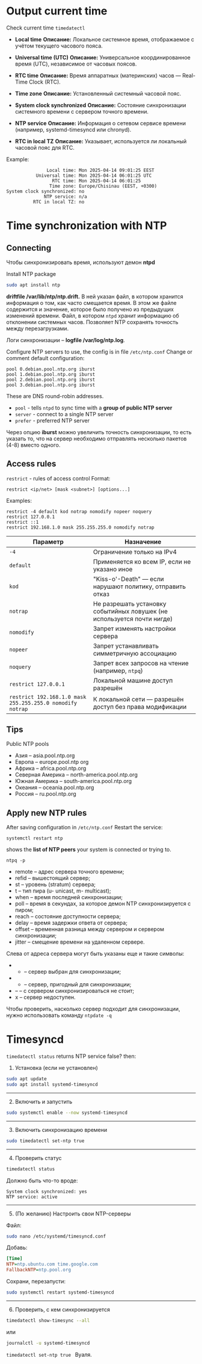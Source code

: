 # Output current time
Check current time `timedatectl`
- **Local time**
	**Описание:** Локальное системное время, отображаемое с учётом текущего часового пояса.

- **Universal time (UTC)**
	**Описание:** Универсальное координированное время (UTC), независимое от часовых поясов.

- **RTC time**
	**Описание:** Время аппаратных (материнских) часов — Real-Time Clock (RTC).  

- **Time zone**
	**Описание:** Установленный системный часовой пояс.

- **System clock synchronized**
	**Описание:** Состояние синхронизации системного времени с сервером точного времени.

- **NTP service**
	**Описание:** Информация о сетевом сервисе времени (например, systemd-timesyncd или chronyd).

- **RTC in local TZ**
	**Описание:** Указывает, используется ли локальный часовой пояс для RTC.

Example:
```
               Local time: Mon 2025-04-14 09:01:25 EEST
           Universal time: Mon 2025-04-14 06:01:25 UTC
                 RTC time: Mon 2025-04-14 06:01:25
                Time zone: Europe/Chisinau (EEST, +0300)
System clock synchronized: no
              NTP service: n/a
          RTC in local TZ: no
```

# Time synchronization with NTP
## Connecting
Чтобы синхронизировать время, используют демон **ntpd**

Install NTP package
```bash
sudo apt install ntp
```

**driftfile /var/lib/ntp/ntp.drift.** В ней указан файл, в котором хранится информация о том, как часто смещается время. В этом же файле содержится и значение, которое было получено из предыдущих изменений времени. 
Файл, в котором `ntpd` хранит информацию об отклонении системных часов.
Позволяет NTP сохранять точность между перезагрузками.

Логи синхронизации – **logfile /var/log/ntp.log**.

Configure NTP servers to use, the config is in file `/etc/ntp.conf`
Change or comment default configuration:
```
pool 0.debian.pool.ntp.org iburst
pool 1.debian.pool.ntp.org iburst
pool 2.debian.pool.ntp.org iburst
pool 3.debian.pool.ntp.org iburst
```
These are DNS round-robin addresses.

- `pool` - tells `ntpd` to sync time with a **group of public NTP server**
- `server`  - connect to a single NTP server
- `prefer` - preferred NTP server 

Через опцию **iburst** можно увеличить точность синхронизации, то есть указать то, что на сервер необходимо отправлять несколько пакетов (4-8) вместо одного.

## Access rules
`restrict` - rules of access control
  Format:
```
restrict <ip/net> [mask <subnet>] [options...]
```

Examples:
```
restrict -4 default kod notrap nomodify nopeer noquery
restrict 127.0.0.1
restrict ::1
restrict 192.168.1.0 mask 255.255.255.0 nomodify notrap
```

|Параметр|Назначение|
|---|---|
|`-4`|Ограничение только на IPv4|
|`default`|Применяется ко всем IP, если не указано иное|
|`kod`|"Kiss-o'-Death" — если нарушают политику, отправить отказ|
|`notrap`|Не разрешать установку событийных ловушек (не используется почти нигде)|
|`nomodify`|Запрет изменять настройки сервера|
|`nopeer`|Запрет устанавливать симметричную ассоциацию|
|`noquery`|Запрет всех запросов на чтение (например, `ntpq`)|
|`restrict 127.0.0.1`|Локальной машине доступ разрешён|
|`restrict 192.168.1.0 mask 255.255.255.0 nomodify notrap`|К локальной сети — разрешён доступ без права модификации|

## Tips
Public NTP pools
- Азия – asia.pool.ntp.org
- Европа – europe.pool.ntp org
- Африка – africa.pool.ntp.org
- Северная Америка – north-america.pool.ntp.org
- Южная Америка – south-america.pool.ntp.org
- Океания – oceania.pool.ntp.org
- Россия – ru.pool.ntp.org

## Apply new NTP rules

After saving configuration in `/etc/ntp.conf`
Restart the service:
```
systemctl restart ntp
```

 shows the **list of NTP peers** your system is connected or trying to.
```
ntpq -p
```

- remote – адрес сервера точного времени;
- refid – вышестоящий сервер;
- st – уровень (stratum) сервера;
- t – тип пира (u- unicast, m- multicast);
- when – время последней синхронизации;
- poll – время в секундах, за которое демон NTP синхронизируется с пиром;
- reach – состояние доступности сервера;
- delay – время задержки ответа от сервера;
- offset – временная разница между сервером и сервером синхронизации;
- jitter – смещение времени на удаленном сервере.

Слева от адреса сервера могут быть указаны еще и такие символы:

- * – сервер выбран для синхронизации;
- + – сервер, пригодный для синхронизации;
- – – с сервером синхронизироваться не стоит;
- х – сервер недоступен.

Чтобы проверить, насколько сервер подходит для синхронизации, нужно использовать команду `ntpdate -q`


# Timesyncd

`timedatectl status` returns NTP service false? then:

 1. Установка (если не установлен)

```bash
sudo apt update
sudo apt install systemd-timesyncd
```

---

2. Включить и запустить

```bash
sudo systemctl enable --now systemd-timesyncd
```

---

 3. Включить синхронизацию времени

```bash
sudo timedatectl set-ntp true
```

---

4. Проверить статус

```bash
timedatectl status
```

Должно быть что-то вроде:

```
System clock synchronized: yes
NTP service: active
```

---

5. (По желанию) Настроить свои NTP-серверы

Файл:

```bash
sudo nano /etc/systemd/timesyncd.conf
```

Добавь:

```ini
[Time]
NTP=ntp.ubuntu.com time.google.com
FallbackNTP=ntp.pool.org
```

Сохрани, перезапусти:

```bash
sudo systemctl restart systemd-timesyncd
```

---

6. Проверить, с кем синхронизируется

```bash
timedatectl show-timesync --all
```

или

```bash
journalctl -u systemd-timesyncd
```

`timedatectl set-ntp true
`
Вуаля.
